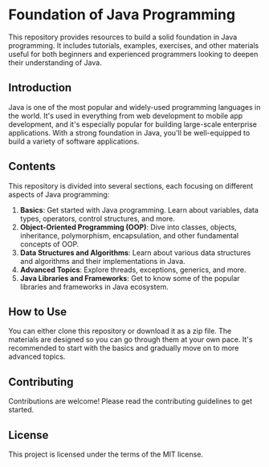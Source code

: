 # Foundation of Java Programming

This repository provides resources to build a solid foundation in Java programming. It includes tutorials, examples, exercises, and other materials useful for both beginners and experienced programmers looking to deepen their understanding of Java.

## Introduction

Java is one of the most popular and widely-used programming languages in the world. It's used in everything from web development to mobile app development, and it's especially popular for building large-scale enterprise applications. With a strong foundation in Java, you'll be well-equipped to build a variety of software applications.

## Contents

This repository is divided into several sections, each focusing on different aspects of Java programming:

1. **Basics**: Get started with Java programming. Learn about variables, data types, operators, control structures, and more.
2. **Object-Oriented Programming (OOP)**: Dive into classes, objects, inheritance, polymorphism, encapsulation, and other fundamental concepts of OOP.
3. **Data Structures and Algorithms**: Learn about various data structures and algorithms and their implementations in Java.
4. **Advanced Topics**: Explore threads, exceptions, generics, and more.
5. **Java Libraries and Frameworks**: Get to know some of the popular libraries and frameworks in Java ecosystem.

## How to Use

You can either clone this repository or download it as a zip file. The materials are designed so you can go through them at your own pace. It's recommended to start with the basics and gradually move on to more advanced topics. 

## Contributing

Contributions are welcome! Please read the contributing guidelines to get started.

## License

This project is licensed under the terms of the MIT license.
